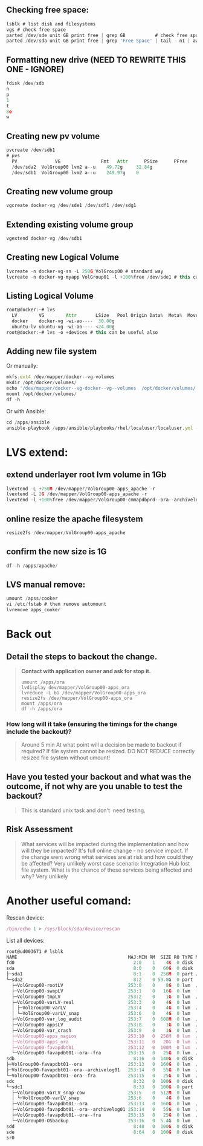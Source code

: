 ## Checking free space: 

```javascript
lsblk # list disk and filesystems
vgs # check free space
parted /dev/sde unit GB print free | grep GB           # check free space on raw drive
parted /dev/sda unit GB print free | grep 'Free Space' | tail - n1 | awk '{print $3}'
```

## Formatting new drive (NEED TO REWRITE THIS ONE - IGNORE)

```javascript
fdisk /dev/sdb
n
p
1
t
8e
w
```

## Creating new pv volume

```javascript
pvcreate /dev/sdb1
# pvs
  PV              VG               Fmt   Attr      PSize      PFree
  /dev/sda2  VolGroup00 lvm2 a--u    49.72g     32.84g
  /dev/sdb1  VolGroup00 lvm2 a--u    249.97g    0
```

## Creating new volume group 

```javascript
vgcreate docker-vg /dev/sde1 /dev/sdf1 /dev/sdg1
```

## Extending existing volume group 

```javascript
vgextend docker-vg /dev/sdb1
```

## Creating new Logical Volume

```javascript
lvcreate -n docker-vg-sn -L 250G VolGroup00 # standard way
lvcreate -n docker-vg-myapp VolGroup01 -l +100%free /dev/sde1 # this can be useful also
```

## Listing Logical Volume

```javascript
root@docker:~# lvs
  LV        VG        Attr       LSize   Pool Origin Data%  Meta%  Move Log Cpy%Sync Convert
  docker    docker-vg -wi-ao----  30.00g
  ubuntu-lv ubuntu-vg -wi-ao---- <24.00g
root@docker:~# lvs -o +devices # this can be useful also
```

## Adding new file system 

Or manually:

```javascript
mkfs.ext4 /dev/mapper/docker--vg-volumes
mkdir /opt/docker/volumes/
echo '/dev/mapper/docker--vg-docker--vg--volumes  /opt/docker/volumes/   ext4        defaults,nodev   1       2' >> /etc/fstab
mount /opt/docker/volumes/
df -h
```

Or with Ansible:

```javascript
cd /apps/ansible
ansible-playbook /apps/ansible/playbooks/rhel/localuser/localuser.yml -i /home/sca37/ansible_host_files/localuser_hosts -e target=PEOPLEDAT -e groupname=psoft -e username=psoftadm
```

## 

# LVS extend:

## extend underlayer root lvm volume in 1Gb

```javascript
lvextend -L +750M /dev/mapper/VolGroup00-apps_apache -r                                                  # -r option will refresh it after that that will add 750M more to existing volume (so for example 1G +750M = 1.75G)
lvextend -L 2G /dev/mapper/VolGroup00-apps_apache -r                                                     # that will setup new volume size to exactly 2 GB
lvextend -l +100%free /dev/mapper/VolGroup00-cmmapdbprd--ora--archivelog01 /dev/sdc1                     # this can be useful too
```

## online resize the apache filesystem

```javascript
resize2fs /dev/mapper/VolGroup00-apps_apache
```

## confirm the new size is 1G

```javascript
df -h /apps/apache/
```

## LVS manual remove:

```javascript
umount /apss/cooker
vi /etc/fstab # then remove automount
lvremove apps_cooker
```

# Back out

## Detail the steps to backout the change.

> **Contact with application owner and ask for stop it.**
> 
> ```
> umount /apps/ora
> lvdisplay dev/mapper/VolGroup00-apps_ora
> lvreduce -L 6G /dev/mapper/VolGroup00-apps_ora
> resize2fs /dev/mapper/VolGroup00-apps_ora
> mount /apps/ora
> df -h /apps/ora
> ```

### How long will it take (ensuring the timings for the change include the backout)?

> Around 5 min
> At what point will a decision be made to backout if required?
> If file system cannot be resized. DO NOT REDUCE correctly resized file system without umount!

## Have you tested your backout and what was the outcome, if not why are you unable to test the backout?

> This is standard unix task and don't  need testing. 

## Risk Assessment

> What services will be impacted during the implementation and how will they be impacted?
> It's full online change - no service impact.
> If the change went wrong what services are at risk and how could they be affected?
> Very unlikely worst case scenario:
> Integration Hub lost file system.
> What is the chance of these services being affected and why?
> Very unlikely

# Another useful comand:

Rescan device:

```javascript
/bin/echo 1 > /sys/block/sda/device/rescan
```

List all devices:

```javascript
root@ud003671 # lsblk
NAME                                         MAJ:MIN RM  SIZE RO TYPE MOUNTPOINT
fd0                                            2:0    1    4K  0 disk
sda                                            8:0    0   60G  0 disk
├─sda1                                         8:1    0  256M  0 part /boot
└─sda2                                         8:2    0 59.8G  0 part
  ├─VolGroup00-rootLV                        253:0    0    8G  0 lvm  /
  ├─VolGroup00-swapLV                        253:1    0   16G  0 lvm  [SWAP]
  ├─VolGroup00-tmpLV                         253:2    0    1G  0 lvm  /tmp
  ├─VolGroup00-varLV-real                    253:3    0    4G  0 lvm
  │ ├─VolGroup00-varLV                       253:4    0    4G  0 lvm  /var
  │ └─VolGroup00-varLV_snap                  253:6    0    4G  0 lvm
  ├─VolGroup00-var_log_audit                 253:7    0  608M  0 lvm  /var/log/audit
  ├─VolGroup00-appsLV                        253:8    0    1G  0 lvm  /apps
  ├─VolGroup00-var_crash                     253:9    0    1G  0 lvm  /var/crash
  ├─VolGroup00-apps_nagios                   253:10   0  256M  0 lvm  /apps/nagios
  ├─VolGroup00-apps_ora                      253:11   0   20G  0 lvm  /apps/ora
  ├─VolGroup00-favapdbt01                    253:12   0  100M  0 lvm  /favapdbt01
  └─VolGroup00-favapdbt01--ora--fra          253:15   0   25G  0 lvm  /favapdbt01/ora/fra
sdb                                            8:16   0  140G  0 disk
├─VolGroup00-favapdbt01--ora                 253:13   0  160G  0 lvm  /favapdbt01/ora
├─VolGroup00-favapdbt01--ora--archivelog01   253:14   0   55G  0 lvm  /favapdbt01/ora/archivelog01
└─VolGroup00-favapdbt01--ora--fra            253:15   0   25G  0 lvm  /favapdbt01/ora/fra
sdc                                            8:32   0  100G  0 disk
└─sdc1                                         8:33   0  100G  0 part
  ├─VolGroup00-varLV_snap-cow                253:5    0  512M  0 lvm
  │ └─VolGroup00-varLV_snap                  253:6    0    4G  0 lvm
  ├─VolGroup00-favapdbt01--ora               253:13   0  160G  0 lvm  /favapdbt01/ora
  ├─VolGroup00-favapdbt01--ora--archivelog01 253:14   0   55G  0 lvm  /favapdbt01/ora/archivelog01
  ├─VolGroup00-favapdbt01--ora--fra          253:15   0   25G  0 lvm  /favapdbt01/ora/fra
  └─VolGroup00-OSbackup                      253:16   0  5.4G  0 lvm
sdd                                            8:48   0  100G  0 disk
sde                                            8:64   0  100G  0 disk
sr0              
```
